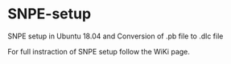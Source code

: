 # SNPE-setup
SNPE setup in Ubuntu 18.04 and Conversion of .pb file to .dlc file

For full instraction of SNPE setup follow the WiKi page.
